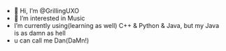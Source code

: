 - 👋 Hi, I’m @GrillingUXO
- 👀 I’m interested in Music
- I’m currently using(learning as well) C++ & Python & Java, but my Java is as damn as hell
- u can call me Dan(DaMn!)


<!---
GrillingUXO/GrillingUXO is a ✨ special ✨ repository because its `README.md` (this file) appears on your GitHub profile.
You can click the Preview link to take a look at your changes.
--->
